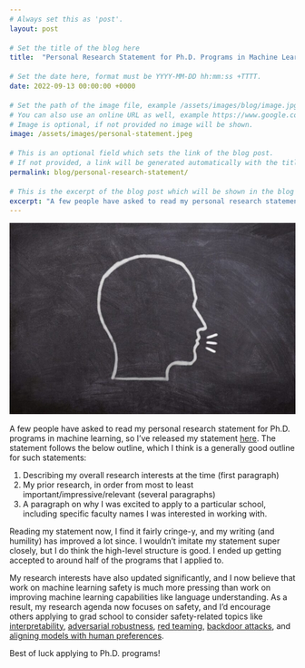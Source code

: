 ```yaml
---
# Always set this as 'post'.
layout: post

# Set the title of the blog here
title:  "Personal Research Statement for Ph.D. Programs in Machine Learning"

# Set the date here, format must be YYYY-MM-DD hh:mm:ss +TTTT.
date: 2022-09-13 00:00:00 +0000

# Set the path of the image file, example /assets/images/blog/image.jpg
# You can also use an online URL as well, example https://www.google.com/image.jpg
# Image is optional, if not provided no image will be shown.
image: /assets/images/personal-statement.jpeg

# This is an optional field which sets the link of the blog post.
# If not provided, a link will be generated automatically with the title of the blog post.
permalink: blog/personal-research-statement/

# This is the excerpt of the blog post which will be shown in the blog listing page.
excerpt: "A few people have asked to read my personal research statement for Ph.D. programs in machine learning, so I’ve released my statement. The statement follows the below outline, which I think is a generally good outline for such statements:"
---
```


<!-- Add the blog post here in markdown -->

![Personal Research Statement for Ph.D. Programs in Machine Learning](/assets/images/personal-statement.jpeg)

A few people have asked to read my personal research statement for Ph.D. programs in machine learning, so I’ve released my statement [here](/assets/pdfs/Personal_Statement.pdf). The statement follows the below outline, which I think is a generally good outline for such statements:

1. Describing my overall research interests at the time (first paragraph)
2. My prior research, in order from most to least important/impressive/relevant (several paragraphs)
3. A paragraph on why I was excited to apply to a particular school, including specific faculty names I was interested in working with.

Reading my statement now, I find it fairly cringe-y, and my writing (and humility) has improved a lot since. I wouldn’t imitate my statement super closely, but I do think the high-level structure is good. I ended up getting accepted to around half of the programs that I applied to.

My research interests have also updated significantly, and I now believe that work on machine learning safety is much more pressing than work on improving machine learning capabilities like language understanding. As a result, my research agenda now focuses on safety, and I’d encourage others applying to grad school to consider safety-related topics like [interpretability](https://distill.pub/2020/circuits/zoom-in/), [adversarial robustness](https://arxiv.org/abs/2205.01663), [red teaming](https://arxiv.org/abs/2202.03286), [backdoor attacks](https://people.cs.uchicago.edu/~ravenben/publications/pdf/backdoor-sp19.pdf), and [aligning models with human preferences](https://www.youtube.com/watch?v=BgcU_kytMf8).

Best of luck applying to Ph.D. programs!
